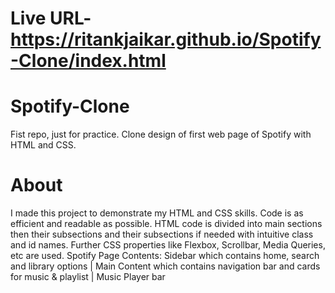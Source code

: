 # Live URL- https://ritankjaikar.github.io/Spotify-Clone/index.html

# Spotify-Clone
Fist repo, just for practice. Clone design of first web page of Spotify with HTML and CSS.

# About
I made this project to demonstrate my HTML and CSS skills.
Code is as efficient and readable as possible. HTML code is divided into main sections then their subsections and their subsections if needed with intuitive class and id names. Further CSS properties like Flexbox, Scrollbar, Media Queries, etc are used.
Spotify Page Contents: Sidebar which contains home, search and library options | Main Content which contains navigation bar and cards for music & playlist | Music Player bar